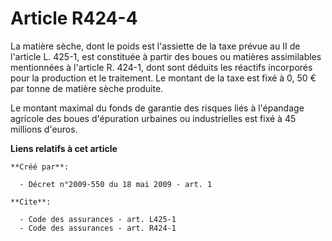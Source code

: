 # Article R424-4

La matière sèche, dont le poids est l'assiette de la taxe prévue au II de l'article L. 425-1, est constituée à partir des
boues ou matières assimilables mentionnées à l'article R. 424-1, dont sont déduits les réactifs incorporés pour la production
et le traitement. Le montant de la taxe est fixé à 0, 50 € par tonne de matière sèche produite. 

Le montant maximal du fonds de garantie des risques liés à l'épandage agricole des boues d'épuration urbaines ou
industrielles est fixé à 45 millions d'euros.

**Liens relatifs à cet article**

	**Créé par**:

	  - Décret n°2009-550 du 18 mai 2009 - art. 1

	**Cite**:

	  - Code des assurances - art. L425-1
	  - Code des assurances - art. R424-1
